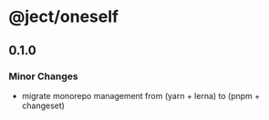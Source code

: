 # @ject/oneself

## 0.1.0

### Minor Changes

- migrate monorepo management from (yarn + lerna) to (pnpm + changeset)
